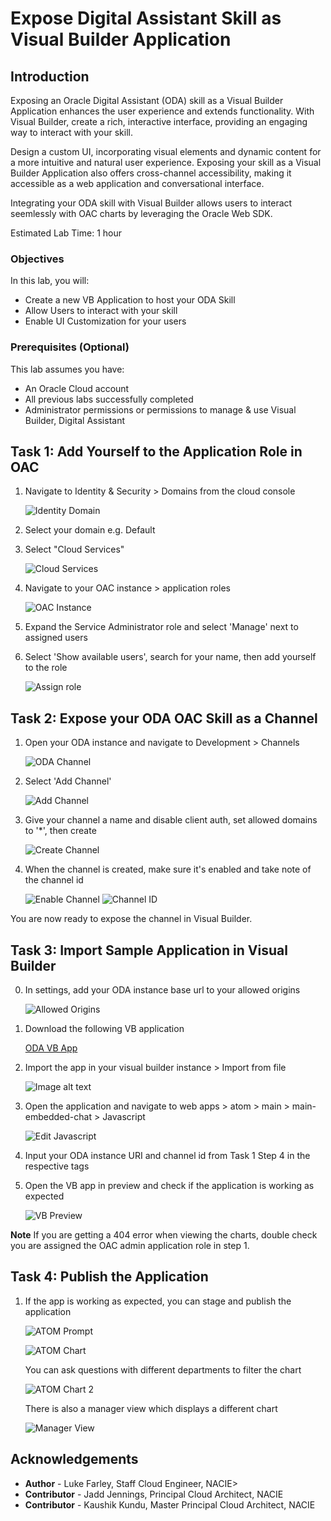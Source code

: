 # Expose Digital Assistant Skill as Visual Builder Application

## Introduction

Exposing an Oracle Digital Assistant (ODA) skill as a Visual Builder Application enhances the user experience and extends functionality. With Visual Builder, create a rich, interactive interface, providing an engaging way to interact with your skill. 

Design a custom UI, incorporating visual elements and dynamic content for a more intuitive and natural user experience. Exposing your skill as a Visual Builder Application also offers cross-channel accessibility, making it accessible as a web application and conversational interface. 

Integrating your ODA skill with Visual Builder allows users to interact seemlessly with OAC charts by leveraging the Oracle Web SDK.

Estimated Lab Time: 1 hour 

### Objectives

In this lab, you will:
* Create a new VB Application to host your ODA Skill
* Allow Users to interact with your skill
* Enable UI Customization for your users

### Prerequisites (Optional)

This lab assumes you have:
* An Oracle Cloud account
* All previous labs successfully completed
* Administrator permissions or permissions to manage & use Visual Builder, Digital Assistant

## Task 1: Add Yourself to the Application Role in OAC

1. Navigate to Identity & Security > Domains from the cloud console 

    ![Identity Domain](images/oac-identity-domain.png)

2. Select your domain e.g. Default 

3. Select "Cloud Services" 

    ![Cloud Services](images/oac-cloud-services.png)

4. Navigate to your OAC instance > application roles

    ![OAC Instance](images/oac-analytics-instance.png)

5. Expand the Service Administrator role and select 'Manage' next to assigned users 

6. Select 'Show available users', search for your name, then add yourself to the role 

    ![Assign role](images/oac-assign-user.png)

## Task 2: Expose your ODA OAC Skill as a Channel

1. Open your ODA instance and navigate to Development > Channels

    ![ODA Channel](images/oda-channels.png)

2. Select 'Add Channel' 

    ![Add Channel](images/oda-add-channel.png)

3. Give your channel a name and disable client auth, set allowed domains to '*', then create 

    ![Create Channel](images/oda-create-channel.png)

4. When the channel is created, make sure it's enabled and take note of the channel id 

    ![Enable Channel](images/oda-enable-channel.png)
    ![Channel ID](images/oda-channel-id.png)

You are now ready to expose the channel in Visual Builder.

## Task 3: Import Sample Application in Visual Builder

0. In settings, add your ODA instance base url to your allowed origins

    ![Allowed Origins](images/vb-config-allowed-origin.png)

1. Download the following VB application

    [ODA VB App](https://objectstorage.us-chicago-1.oraclecloud.com/n/idb6enfdcxbl/b/Livelabs/o/oac-vb-charts%2FLivelabs_oac-vb-charts_ATOM_OAC_ODA_LL_VB.zip)

2. Import the app in your visual builder instance > Import from file

    ![Image alt text](images/vb-import.png)

3. Open the application and navigate to web apps > atom > main > main-embedded-chat > Javascript

    ![Edit Javascript](images/vb-edit-javascript.png)

4. Input your ODA instance URI and channel id from Task 1 Step 4 in the respective tags 

5. Open the VB app in preview and check if the application is working as expected 

    ![VB Preview](images/vb-preview.png)

**Note** If you are getting a 404 error when viewing the charts, double check you are assigned the OAC admin application role in step 1.

## Task 4: Publish the Application

1. If the app is working as expected, you can stage and publish the application 

    ![ATOM Prompt](images/oac-prompt.png)

    ![ATOM Chart](images/charts.png)

    You can ask questions with different departments to filter the chart

    ![ATOM Chart 2](images/charts2.png)

    There is also a manager view which displays a different chart 

    ![Manager View](images/manager-view.png)

## Acknowledgements
* **Author** - Luke Farley, Staff Cloud Engineer, NACIE>
* **Contributor** - Jadd Jennings, Principal Cloud Architect, NACIE
* **Contributor** -  Kaushik Kundu, Master Principal Cloud Architect, NACIE